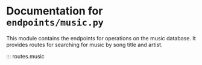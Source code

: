 # Documentation for `endpoints/music.py`

This module contains the endpoints for operations on the music database. It provides routes for searching for music by song title and artist.

::: routes.music
